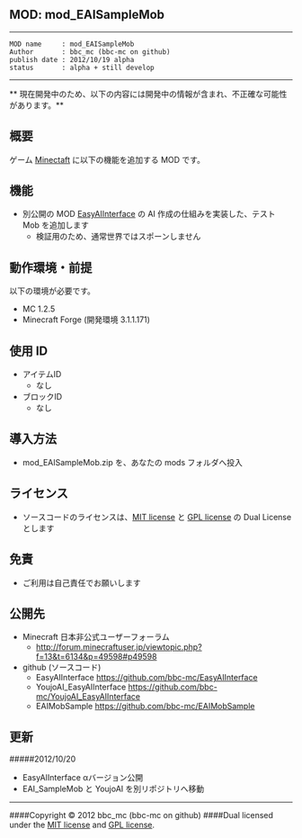 MOD: mod_EAISampleMob
----

----
    MOD name     : mod_EAISampleMob
    Author       : bbc_mc (bbc-mc on github)
    publish date : 2012/10/19 alpha
    status       : alpha + still develop

----
** 現在開発中のため、以下の内容には開発中の情報が含まれ、不正確な可能性があります。**

## 概要

ゲーム [Minectaft](http://www.mojang.com/) に以下の機能を追加する MOD です。

## 機能

 - 別公開の MOD [EasyAIInterface][github_EAI] の AI 作成の仕組みを実装した、テスト Mob を追加します
   - 検証用のため、通常世界ではスポーンしません

## 動作環境・前提

以下の環境が必要です。

  + MC 1.2.5
  + Minecraft Forge (開発環境 3.1.1.171)

## 使用 ID

+ アイテムID
  + なし
+ ブロックID
  + なし

## 導入方法

 - mod_EAISampleMob.zip を、あなたの mods フォルダへ投入

## ライセンス

  - ソースコードのライセンスは、[MIT license][MIT] と [GPL license][GPL] の Dual License とします

## 免責

  - ご利用は自己責任でお願いします

## 公開先

  - Minecraft 日本非公式ユーザーフォーラム
    - <http://forum.minecraftuser.jp/viewtopic.php?f=13&t=6134&p=49598#p49598>
  - github (ソースコード)
    - EasyAIInterface
      <https://github.com/bbc-mc/EasyAIInterface>
    - YoujoAI_EasyAIInterface
      <https://github.com/bbc-mc/YoujoAI_EasyAIInterface>
    - EAIMobSample
      <https://github.com/bbc-mc/EAIMobSample>

## 更新
#####2012/10/20
  - EasyAIInterface   αバージョン公開
  - EAI_SampleMob と YoujoAI を別リポジトリへ移動

----------
####Copyright &copy; 2012 bbc_mc (bbc-mc on github)
####Dual licensed under the [MIT license][MIT] and [GPL license][GPL].

[MIT]: http://www.opensource.org/licenses/mit-license.php
[GPL]: http://www.gnu.org/licenses/gpl.html
[YoujoMOD]: http://forum.minecraftuser.jp/viewtopic.php?f=13&t=2816#p20049
[topic]: http://forum.minecraftuser.jp/viewtopic.php?f=13&t=6134&p=49598#p49598
[github_EAI]: https://github.com/bbc-mc/EasyAIInterface
[github_EAIMobSample]: https://github.com/bbc-mc/EAIMobSample
[github_YoujoAI]: https://github.com/bbc-mc/YoujoAI_EasyAIInterface

